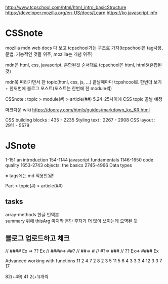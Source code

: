 http://www.tcpschool.com/html/html_intro_basicStructure
https://developer.mozilla.org/en-US/docs/Learn
https://ko.javascript.info

# CSSnote
mozilla mdn web docs 다 보고 tcpschool가는 구조로 가자(tcpschool은 tag사용, 문법, 기능적인 것들 위주, mozilla는 개념 위주)

mdn은 html, css, javascript, 혼합된것 순서대로
tcpschool은 html, html5(혼합된것)

mdn쭉 따라가면서 한 topic(html, css, js, ...) 끝날때마다 tcpshcool로 한번더 보기 + 한꺼번에 블로그 포스트(포스트는 한번에 한 module씩)

CSSnote : topic > module(#) > article(##)
5.24-25사이에 CSS topic 끝날 예정

마크다운 wiki 
https://dooray.com/htmls/guides/markdown_ko_KR.html

CSS building blocks : 435 - 2235
Styling text : 2267 - 2908
CSS layout : 2911 - 5579

# JSnote
1-151		an introduction
154-1144	javascript fundamentals
1146-1650	code quality
1653-2743	objects: the basics
2745-4966	Data types


※ tags에는 md 적용안됨!!

Part > topic(#) > article(##)

## tasks
array-methods 한글 번역본  
summary 위에 thisArg 마지막 문단 후자가 더 많이 쓰이는데 오역된 듯

## 블로그 업로드하고 체크


// #### Ex => ?? Ex
// ####=> ##?
// ##=> #
// #?=> ###
// ?? Ex=> #### Ex

Advanced working with functions
11
2
4
7
2
8
2
3
5
11
5
6
4
3
3
3
4
12
3
3
7
17

82(+49)
41
2(+1)개씩